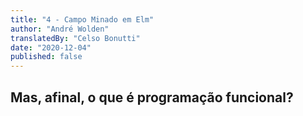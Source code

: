 ```yaml
---
title: "4 - Campo Minado em Elm"
author: "André Wolden"
translatedBy: "Celso Bonutti"
date: "2020-12-04"
published: false
---
```


## Mas, afinal, o que é programação funcional?
